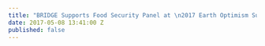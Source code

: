```yaml
---
title: "BRIDGE Supports Food Security Panel at \n2017 Earth Optimism Summit"
date: 2017-05-08 13:41:00 Z
published: false
---
```


